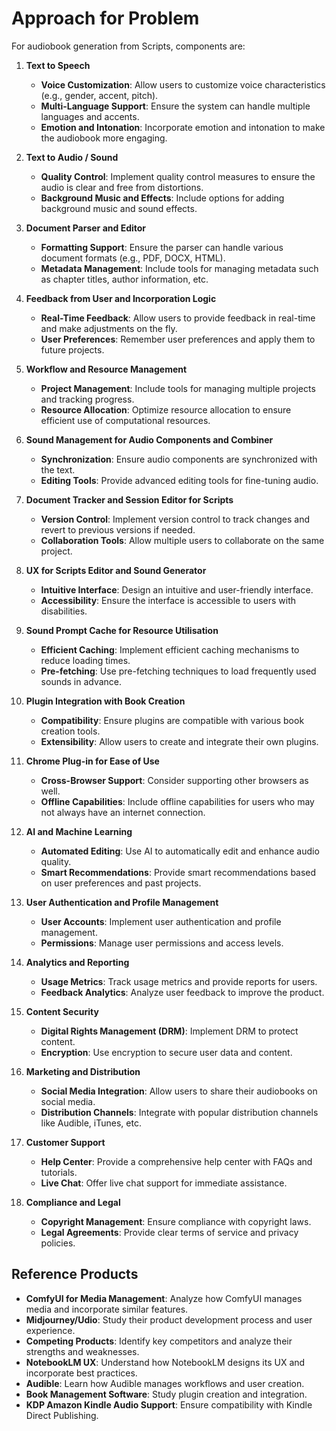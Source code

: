 # Approach for Problem

For audiobook generation from Scripts, components are:

1. **Text to Speech**
   - **Voice Customization**: Allow users to customize voice characteristics (e.g., gender, accent, pitch).
   - **Multi-Language Support**: Ensure the system can handle multiple languages and accents.
   - **Emotion and Intonation**: Incorporate emotion and intonation to make the audiobook more engaging.

2. **Text to Audio / Sound**
   - **Quality Control**: Implement quality control measures to ensure the audio is clear and free from distortions.
   - **Background Music and Effects**: Include options for adding background music and sound effects.

3. **Document Parser and Editor**
   - **Formatting Support**: Ensure the parser can handle various document formats (e.g., PDF, DOCX, HTML).
   - **Metadata Management**: Include tools for managing metadata such as chapter titles, author information, etc.

4. **Feedback from User and Incorporation Logic**
   - **Real-Time Feedback**: Allow users to provide feedback in real-time and make adjustments on the fly.
   - **User Preferences**: Remember user preferences and apply them to future projects.

5. **Workflow and Resource Management**
   - **Project Management**: Include tools for managing multiple projects and tracking progress.
   - **Resource Allocation**: Optimize resource allocation to ensure efficient use of computational resources.

6. **Sound Management for Audio Components and Combiner**
   - **Synchronization**: Ensure audio components are synchronized with the text.
   - **Editing Tools**: Provide advanced editing tools for fine-tuning audio.

7. **Document Tracker and Session Editor for Scripts**
   - **Version Control**: Implement version control to track changes and revert to previous versions if needed.
   - **Collaboration Tools**: Allow multiple users to collaborate on the same project.

8. **UX for Scripts Editor and Sound Generator**
   - **Intuitive Interface**: Design an intuitive and user-friendly interface.
   - **Accessibility**: Ensure the interface is accessible to users with disabilities.

9. **Sound Prompt Cache for Resource Utilisation**
   - **Efficient Caching**: Implement efficient caching mechanisms to reduce loading times.
   - **Pre-fetching**: Use pre-fetching techniques to load frequently used sounds in advance.

10. **Plugin Integration with Book Creation**
    - **Compatibility**: Ensure plugins are compatible with various book creation tools.
    - **Extensibility**: Allow users to create and integrate their own plugins.

11. **Chrome Plug-in for Ease of Use**
    - **Cross-Browser Support**: Consider supporting other browsers as well.
    - **Offline Capabilities**: Include offline capabilities for users who may not always have an internet connection.

12. **AI and Machine Learning**
    - **Automated Editing**: Use AI to automatically edit and enhance audio quality.
    - **Smart Recommendations**: Provide smart recommendations based on user preferences and past projects.

13. **User Authentication and Profile Management**
    - **User Accounts**: Implement user authentication and profile management.
    - **Permissions**: Manage user permissions and access levels.

14. **Analytics and Reporting**
    - **Usage Metrics**: Track usage metrics and provide reports for users.
    - **Feedback Analytics**: Analyze user feedback to improve the product.

15. **Content Security**
    - **Digital Rights Management (DRM)**: Implement DRM to protect content.
    - **Encryption**: Use encryption to secure user data and content.

16. **Marketing and Distribution**
    - **Social Media Integration**: Allow users to share their audiobooks on social media.
    - **Distribution Channels**: Integrate with popular distribution channels like Audible, iTunes, etc.

17. **Customer Support**
    - **Help Center**: Provide a comprehensive help center with FAQs and tutorials.
    - **Live Chat**: Offer live chat support for immediate assistance.

18. **Compliance and Legal**
    - **Copyright Management**: Ensure compliance with copyright laws.
    - **Legal Agreements**: Provide clear terms of service and privacy policies.

## Reference Products

- **ComfyUI for Media Management**: Analyze how ComfyUI manages media and incorporate similar features.
- **Midjourney/Udio**: Study their product development process and user experience.
- **Competing Products**: Identify key competitors and analyze their strengths and weaknesses.
- **NotebookLM UX**: Understand how NotebookLM designs its UX and incorporate best practices.
- **Audible**: Learn how Audible manages workflows and user creation.
- **Book Management Software**: Study plugin creation and integration.
- **KDP Amazon Kindle Audio Support**: Ensure compatibility with Kindle Direct Publishing.